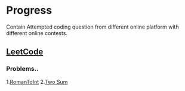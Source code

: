# Progress
Contain Attempted coding question from different online platform with different online contests.
## [LeetCode](https://leetcode.com/amanchouhan192/)
### Problems..
1.[RomanToInt](https://leetcode.com/problems/roman-to-integer/)
2.[Two Sum](https://leetcode.com/problems/two-sum/)
